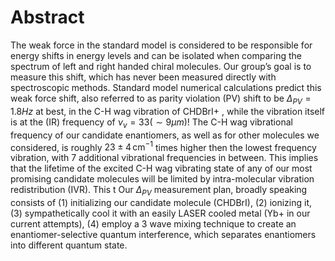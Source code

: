 # Abstract
The weak force in the standard model is considered to be responsible for energy shifts in energy levels and can be isolated when comparing the spectrum of left and right handed chiral molecules. Our group’s goal is to measure this shift, which has never been measured directly with spectroscopic methods.
Standard model numerical calculations predict this weak force shift, also referred to as parity violation (PV) shift to be $\Delta_{PV} = 1.8Hz$ at best, in the C-H wag vibration of CHDBrI+ <!--TODO: Cite-->, while the vibration itself is at the (IR) frequency of $\nu_v = 33 (\sim 9 \mu m)$!
The C-H wag vibrational frequency of our candidate enantiomers, as well as for other molecules we considered, is roughly $23\pm 4 \,\mathrm{cm^{-1}}$ times higher then the lowest frequency vibration, with 7 additional vibrational frequencies in between. This implies that the lifetime of the excited C-H wag vibrating state of any of our most promising candidate molecules will be limited by intra-molecular vibration redistribution (IVR). This t
Our $\Delta_{PV}$ measurement plan, broadly speaking consists of (1) initializing our candidate molecule (CHDBrI), (2) ionizing it, (3) sympathetically cool it with an easily LASER cooled metal (Yb+ in our current attempts), (4) employ a 3 wave mixing technique to create an enantiomer-selective quantum interference, which separates enantiomers into different quantum state.
<!--TODO: Cite Itay's thesis, or our group's articles, an article about sympathetic cooling-->

<!--stackedit_data:
eyJoaXN0b3J5IjpbNDE1ODI0NTgxLC0xMjYxMjMwMDM3LDU0MT
UwNTQ4MCwxNzY0NzQ1OTM5LDExMzYzMzA5NDQsLTE5NjMxNzgw
NCw3NTgwNzc2NzUsLTE4NTUyMzM5OTIsLTIwODg3NDY2MTIsLT
MzMjQ1NTM2M119
-->
